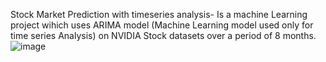Stock Market Prediction with timeseries analysis- Is a machine Learning project wihich uses ARIMA model (Machine Learning model used only for time series Analysis) on NVIDIA Stock datasets over a period of 8 months.
![image](https://github.com/user-attachments/assets/8ca0644d-fd5e-4449-a597-756d7fb78ed5)
